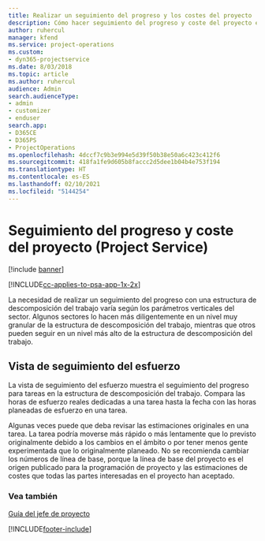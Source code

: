 ```yaml
---
title: Realizar un seguimiento del progreso y los costes del proyecto
description: Cómo hacer seguimiento del progreso y coste del proyecto en Project Service Automation
author: ruhercul
manager: kfend
ms.service: project-operations
ms.custom:
- dyn365-projectservice
ms.date: 8/03/2018
ms.topic: article
ms.author: ruhercul
audience: Admin
search.audienceType:
- admin
- customizer
- enduser
search.app:
- D365CE
- D365PS
- ProjectOperations
ms.openlocfilehash: 4dccf7c9b3e994e5d39f50b38e50a6c423c412f6
ms.sourcegitcommit: 418fa1fe9d605b8faccc2d5dee1b04b4e753f194
ms.translationtype: HT
ms.contentlocale: es-ES
ms.lasthandoff: 02/10/2021
ms.locfileid: "5144254"
---
```

# <a name="track-project-progress-and-cost-project-service"></a>Seguimiento del progreso y coste del proyecto (Project Service)

[!include [banner](../includes/psa-now-project-operations.md)]

[!INCLUDE[cc-applies-to-psa-app-1x-2x](../includes/cc-applies-to-psa-app-1x-2x.md)]

La necesidad de realizar un seguimiento del progreso con una estructura de descomposición del trabajo varía según los parámetros verticales del sector. Algunos sectores lo hacen más diligentemente en un nivel muy granular de la estructura de descomposición del trabajo, mientras que otros pueden seguir en un nivel más alto de la estructura de descomposición del trabajo.  
  
## <a name="effort-tracking-view"></a>Vista de seguimiento del esfuerzo  
La vista de seguimiento del esfuerzo muestra el seguimiento del progreso para tareas en la estructura de descomposición del trabajo. Compara las horas de esfuerzo reales dedicadas a una tarea hasta la fecha con las horas planeadas de esfuerzo en una tarea.  
  
Algunas veces puede que deba revisar las estimaciones originales en una tarea. La tarea podría moverse más rápido o más lentamente que lo previsto originalmente debido a los cambios en el ámbito o por tener menos gente experimentada que lo originalmente planeado. No se recomienda cambiar los números de línea de base, porque la línea de base del proyecto es el origen publicado para la programación de proyecto y las estimaciones de costes que todas las partes interesadas en el proyecto han aceptado.  
  
### <a name="see-also"></a>Vea también  
 [Guía del jefe de proyecto](../psa/project-manager-guide.md)


[!INCLUDE[footer-include](../includes/footer-banner.md)]